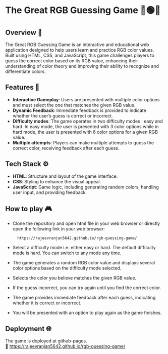 # The Great RGB Guessing Game 🔴🟢🔵

## Overview 🔎
The Great RGB Guessing Game is an interactive and educational web application designed to help users learn and practice RGB color values. Built using HTML, CSS, and JavaScript, this game challenges players to guess the correct color based on its RGB value, enhancing their understanding of color theory and improving their ability to recognize and differentiate colors.

## Features 🧩
- <b>Interactive Gameplay</b>: Users are presented with multiple color options and must select the one that matches the given RGB value.
- <b>Dynamic Feedback</b>: Immediate feedback is provided to indicate whether the user’s guess is correct or incorrect.
- <b>Difficulty modes</b>: The game operates in two difficulty modes : easy and hard. In easy mode, the user is presented with 3 color options while in hard mode, the user is presented with 6 color options for a given RGB value.
- <b>Multiple attempts</b>: Players can make multiple attempts to guess the correct color, receiving feedback after each guess.

## Tech Stack ⚙️
- <b>HTML</b>: Structure and layout of the game interface.
- <b>CSS</b>: Styling to enhance the visual appeal.
- <b>JavaScript</b>: Game logic, including generating random colors, handling user input, and providing feedback.

## How to play 🎮
- Clone the repository and open html file in your web browser or directly open the following link in your web browser:

        https://rajeevranjan5642.github.io/rgb-guessing-game/
  
- Select a difficulty mode i.e. either easy or hard. The default difficulty mode is hard. You can switch to any mode any time.
- The game generates a random RGB color value and displays several color options based on the difficulty mode selected.
- Selects the color you believe matches the given RGB value.
- If the guess incorrect, you can try again until you find the correct color.
- The game provides immediate feedback after each guess, indicating whether it is correct or incorrect.
- You will be presented with an option to play again as the game finishes.

## Deployment 🌐
The game is deployed at github-pages.<br>
🔗 https://rajeevranjan5642.github.io/rgb-guessing-game/




